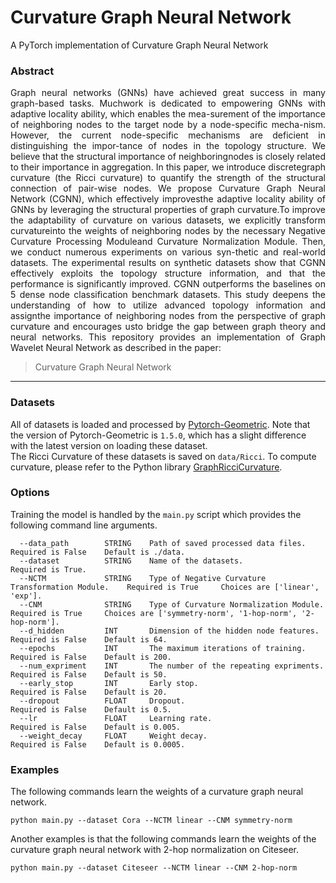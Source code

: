 Curvature Graph Neural Network
==========================================
A PyTorch implementation of Curvature Graph Neural Network
### Abstract
<p align="justify">
Graph neural networks (GNNs) have achieved great success in many graph-based tasks. Muchwork is dedicated to empowering GNNs with adaptive locality ability, which enables the mea-surement of the importance of neighboring nodes to the target node by a node-specific mecha-nism. However, the current node-specific mechanisms are deficient in distinguishing the impor-tance of nodes in the topology structure. We believe that the structural importance of neighboringnodes is closely related to their importance in aggregation. In this paper, we introduce discretegraph curvature (the Ricci curvature) to quantify the strength of the structural connection of pair-wise nodes. We propose Curvature Graph Neural Network (CGNN), which effectively improvesthe adaptive locality ability of GNNs by leveraging the structural properties of graph curvature.To improve the adaptability of curvature on various datasets, we explicitly transform curvatureinto the weights of neighboring nodes by the necessary Negative Curvature Processing Moduleand Curvature Normalization Module. Then, we conduct numerous experiments on various syn-thetic and real-world datasets. The experimental results on synthetic datasets show that CGNN effectively exploits the topology structure information, and that the performance is significantly improved. CGNN outperforms the baselines on 5 dense node classification benchmark datasets. This study deepens the understanding of how to utilize advanced topology information and assignthe importance of neighboring nodes from the perspective of graph curvature and encourages usto bridge the gap between graph theory and neural networks.
This repository provides an implementation of Graph Wavelet Neural Network as described in the paper:  

> Curvature Graph Neural Network

---------------------------------------------------

### Datasets
All of datasets is loaded and processed by [Pytorch-Geometric](https://github.com/pyg-team/pytorch_geometric). Note that the version of Pytorch-Geometric is `1.5.0`, which has a slight difference with the latest version on loading these dataset.  
The Ricci Curvature of these datasets is saved on `data/Ricci`. To compute curvature, please refer to the Python library [GraphRicciCurvature](https://github.com/saibalmars/GraphRicciCurvature). 

### Options

Training the model is handled by the `main.py` script which provides the following command line arguments.  

```
  --data_path        STRING    Path of saved processed data files.                  Required is False    Default is ./data.
  --dataset          STRING    Name of the datasets.                                Required is True.
  --NCTM             STRING    Type of Negative Curvature Transformation Module.    Required is True     Choices are ['linear', 'exp'].
  --CNM              STRING    Type of Curvature Normalization Module.              Required is True     Choices are ['symmetry-norm', '1-hop-norm', '2-hop-norm'].
  --d_hidden         INT       Dimension of the hidden node features.               Required is False    Default is 64.
  --epochs           INT       The maximum iterations of training.                  Required is False    Default is 200.
  --num_expriment    INT       The number of the repeating expriments.              Required is False    Default is 50.
  --early_stop       INT       Early stop.                                          Required is False    Default is 20.
  --dropout          FLOAT     Dropout.                                             Required is False    Default is 0.5.
  --lr               FLOAT     Learning rate.                                       Required is False    Default is 0.005.
  --weight_decay     FLOAT     Weight decay.                                        Required is False    Default is 0.0005.
```

### Examples
The following commands learn the weights of a curvature graph neural network.
```commandline
python main.py --dataset Cora --NCTM linear --CNM symmetry-norm
```
Another examples is that the following commands learn the weights of the curvature graph neural network with 2-hop normalization on Citeseer.
```commandline
python main.py --dataset Citeseer --NCTM linear --CNM 2-hop-norm
```
